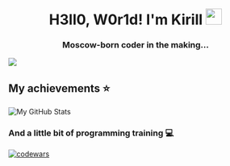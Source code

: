 <h1 align="center">H3ll0, W0r1d! I'm Kirill
<img src="https://github.com/blackcater/blackcater/raw/main/images/Hi.gif" height="32"/></h1>
<h3 align="center">Moscow-born coder in the making...</h3>

![](https://komarev.com/ghpvc/?username=MrRighter&color=blueviolet&style=for-the-badge)  
## My achievements ⭐
![My GitHub Stats](https://github-readme-stats.vercel.app/api?username=MrRighter&theme=midnight-purple&hide=prs,issues,contribs&rank_icon=github&include_all_commits=true)  
### And a little bit of programming training 💻
[![codewars](https://www.codewars.com/users/MrRighter/badges/small)](https://www.codewars.com/users/MrRighter)  
